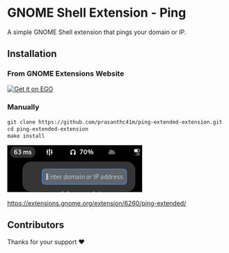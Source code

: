 # GNOME Shell Extension - Ping
A simple GNOME Shell extension that pings your domain or IP.

## Installation
### From GNOME Extensions Website
<a href="https://extensions.gnome.org/extension/6260/ping/">
<img src="https://raw.githubusercontent.com/prasanthc41m/switch-x11-wayland/main/img/get-it-on-ego.svg" alt="Get it on EGO" width="200" />
</a>

### Manually

```
git clone https://github.com/prasanthc41m/ping-extended-extension.git
cd ping-extended-extension
make install
```
![logo](https://github.com/prasanthc41m/ping-extension/blob/main/ping-extension.png)


https://extensions.gnome.org/extension/6260/ping-extended/

## Contributors
Thanks for your support :heart:

 
